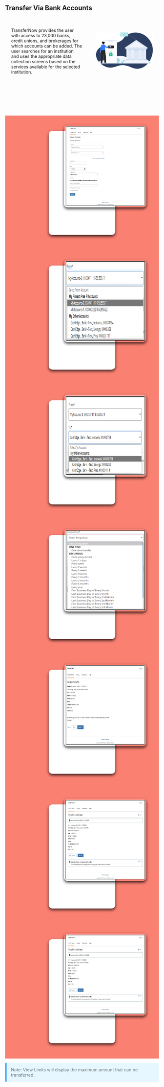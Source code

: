 ## Transfer Via Bank Accounts

 <div class="content-body">
          <div class="content-left">
          <p>TransferNow provides the user with access to 23,000 banks, credit unions, and brokerages for which accounts can be added. The user searches for an institution and uses the appropriate data collection screens based on the services available for the selected institution.</p>
          </div>
          <div class="image-otp">
          <img src="https://raw.githubusercontent.com/Fiserv/transfer-now/develop/assets/images/transfer-main-page.png">
          </div>
        </div>
        <div class="transfer-body">
<div class="transfer-container">
    <div class="transfer-card">
        <div class="transfer-img">
            <img src="https://raw.githubusercontent.com/Fiserv/transfer-now/develop/assets/images/transfer-via-bank-trasfer-funds-account.png">
        </div>
        <div class="transfer-content">
            <p>User selects the bank account from which the amount to be debited under “From” dropdown list.</p>
        </div>
    </div>
    <div class="transfer-card">
        <div class="transfer-img">
            <img src="https://raw.githubusercontent.com/Fiserv/transfer-now/develop/assets/images/transfer-via-bank-from-account.png">
        </div>
        <div class="transfer-content">
            <p>User selects the bank account to which the amount to be credited under “To” dropdown list.</p>
        </div>
    </div>
    <div class="transfer-card">
        <div class="transfer-img">
            <img src="https://raw.githubusercontent.com/Fiserv/transfer-now/develop/assets/images/transfer-via-bank-to-account.png">
        </div>
        <div class="transfer-content">
            <p>Enter the amount to be transferred.</p>
        </div>
    </div>
    <div class="transfer-card">
        <div class="transfer-img">
            <img src="https://raw.githubusercontent.com/Fiserv/transfer-now/develop/assets/images/transfer-via-bank-account-frequency.png">
        </div>
        <div class="transfer-content">
            <p style="margin-bottom: 10px;">Set the date when the user wants to initiate the transaction.</p>
            <p>Select the Frequency. To know more about Transfer Funds Frequency, see <a href="?path=docs/transfer-durations.md">Transfer Frequencies / Durations</a></p>
        </div>
    </div>
    <div class="transfer-card">
        <div class="transfer-img">
            <img src="https://raw.githubusercontent.com/Fiserv/transfer-now/develop/assets/images/transfer-via-bank-account-edit-confirm.png">
        </div>
        <div class="transfer-content">
            <p style="margin-bottom: 10px;">Click Confirm to complete the transfer.</p>
        </div>
    </div>
    <div class="transfer-card">
        <div class="transfer-img">
            <img src="https://raw.githubusercontent.com/Fiserv/transfer-now/develop/assets/images/transfer-via-bank-confirmed-account.png">
        </div>
        <div class="transfer-content">
            <p>Transfer confirmation screen is displayed.</p>
        </div>
    </div>
    <div class="transfer-card">
        <div class="transfer-img">
            <img src="https://raw.githubusercontent.com/Fiserv/transfer-now/develop/assets/images/transfer-via-bank-confirmed-account.png">
        </div>
        <div class="transfer-content">
            <p>All transfers, including debit card transfers are shown on the “Activity” page as shown below.</p>
        </div>
    </div>
</div>
</div>
<p class="block-quote">Note: View Limits will display the maximum amount that can be transferred.</p>

<style>
.content-left {
        width: 50%
    }

    .image-otp {
        width: 40%
    }

    .content-body {
        display: flex;
        align-items: center;
        justify-content: space-between;
        padding: 20px;
    }
    .transfer-body{
        background-color: salmon;
    }
    .transfer-container{
        width: 100%;
        margin-top: 100px;
        display: flex;
        align-items: center;
        justify-content: center;
        flex-wrap: wrap;
    }
    .transfer-card{
        width: 300px;
        height: 280px;
        margin: 50px;
        width: calc(100% / 3 - 10px);
        background: white;
        border-radius: 12px;
        padding: 30px;
        box-shadow: 0 5px 10px rgba(0, 0, 0, 0.75);
        transition: all 0.4s ease;
    }
    .transfer-card .transfer-img{
        width: 260px;
        height: 260px;
        position: relative;
        z-index: 1;
        top: -50px;
        left: 20px;
        background: #ffffff00;
        border-radius: 12px;
        padding: 5px;
        box-shadow: 0 5px 10px rgba(0, 0, 0, 0.75);
        transition: all 0.4s ease;
    }
    .transfer-card .transfer-img img{
        width: 100%;
        height: 100%;
    }
    .transfer-card .transfer-content{
        width: 100%;
        text-align: center;
        padding: 2px;
        transform: translateY(-150px);
        opacity: 0;
    }
    .transfer-card:hover{
        height: 350px;
    }
    .transfer-card:hover .transfer-content{
        opacity: 1;
        transform: translateY(-40px);
        transition: 0.5s;
    }
    .block-quote {
        padding: 1em;
        color: #6a737d;
        border-left: 0.375em solid #40a9ff;
        background: #e6f7ff;
        border-radius: 3px;
    }
</style>